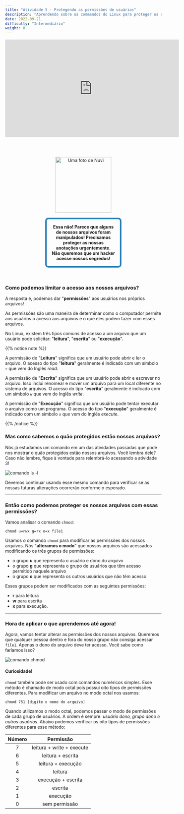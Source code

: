```yaml
---
title: "Atividade 5 - Protegendo as permissões de usuários"
description: "Aprendendo sobre os commandos do Linux para proteger os seus arquivos"
date: 2022-09-21
difficulty: "Intermediário"
weight: 8
---
```


<iframe width="560" height="315" src="https://www.youtube.com/embed/D5Y6LH0mBi0" alt="Um vídeo do YouTube sobre a atividade 5" frameborder="0" allow="accelerometer; autoplay; clipboard-write; encrypted-media; gyroscope; picture-in-picture" allowfullscreen></iframe>

<div style="margin: 1rem;padding: 2rem 2rem;text-align: center;">
    <div style="display: inline-block;padding: 1rem 1rem;vertical-align: middle;">
        <img src="../images/nuvi.PNG?" alt="Uma foto de Nuvi" width="180" height="180" />
    </div>
    <div style="display: inline-block;padding: 1rem 1rem;vertical-align: middle;width:50%;border:5px solid #2980b9;border-radius:10px;font-weight: bold;">
        Essa não! Parece que alguns de nossos arquivos foram manipulados! Precisamos proteger as nossas anotações urgentemente. Não queremos que um hacker acesse nossos segredos!
    </div>
</div>

### Como podemos limitar o acesso aos nossos arquivos?

A resposta é, podemos dar "**permissões**" aos usuários nos próprios arquivos!

As permissões são uma maneira de determinar como o computador permite aos usuários o acesso aos arquivos e o que eles podem fazer com esses arquivos.

No Linux, existem três tipos comuns de acesso a um arquivo que um usuário pode solicitar: "**leitura**", "**escrita**" ou "**execução**".

{{% notice note %}}

A permissão de "**Leitura**" significa que um usuário pode abrir e ler o arquivo. O acesso do tipo "**leitura**" geralmente é indicado com um símbolo `r` que vem do Inglês _read_.

A permissão de "**Escrita**" significa que um usuário pode abrir e escrever no arquivo.
Isso inclui renomear e mover um arquivo para um local diferente no sistema de arquivos. O acesso do tipo "**escrita**" geralmente é indicado com um símbolo `w` que vem do Inglês _write_.

A permissão de "**Execução**" significa que um usuário pode tentar executar o arquivo como um programa. O acesso do tipo "**execução**" geralmente é indicado com um símbolo `x` que vem do Inglês _execute_.

{{% /notice %}}

### Mas como sabemos o quão protegidos estão nossos arquivos?

Nós já estudamos um comando em um das atividades passadas que pode nos mostrar o quão protegidos estão nossos arquivos.
Você lembra dele? Caso não lembre, fique à vontade para relembrá-lo acessando a atividade 3!

![comando ls -l](../images/Act5.1.png?classes=border,shadow)

Devemos continuar usando esse mesmo comando para verificar se as nossas futuras alterações ocorrerão conforme o esperado.

---

### Então como podemos proteger os nossos arquivos com essas permissões?

Vamos analisar o comando `chmod`:

```
chmod u=rwx g=rx o=x file1
```

Usamos o comando `chmod` para modificar as permissões dos nossos arquivos. Nós "**alteramos o modo**" que nossos arquivos são acessados modificando os três grupos de permissões:

- o grupo <b>u</b> que representa o usuário e dono do arquivo
- o grupo <b>g</b> que representa o grupo de usuários que têm acesso permitido naquele arquivo
- o grupo <b>o</b> que representa os outros usuários que não têm acesso

Esses grupos podem ser modificados com as seguintes permissões:

- <b>r</b> para leitura
- <b>w</b> para escrita
- <b>x</b> para execução.

---

### Hora de aplicar o que aprendemos até agora!

Agora, vamos tentar alterar as permissões dos nossos arquivos. Queremos que qualquer pessoa dentro e fora do nosso grupo não consiga acessar `file1`. Apenas o dono do arquivo deve ter acesso. Você sabe como faríamos isso?

![comando chmod](../images/Act5.2.png?classes=border,shadow)

#### Curiosidade!

`chmod` também pode ser usado com comandos numéricos simples. Esse método é chamado de modo octal pois possui oito tipos de permissões diferentes.
Para modificar um arquivo no modo octal nos usamos:

```
chmod 751 [digite o nome do arquivo]
```

Quando utilizamos o modo octal, podemos passar o modo de permissões de cada grupo de usuários.
A ordem é sempre: _usuário dono, grupo dono e outros usuários_. Abaixo podemos verificar os oito tipos de permissões diferentes para esse método:

| Número |         Permissão         |
| :----: | :-----------------------: |
|   7    | leitura + write + execute |
|   6    |     leitura + escrita     |
|   5    |    leitura + execução     |
|   4    |          leitura          |
|   3    |    execução + escrita     |
|   2    |          escrita          |
|   1    |         execução          |
|   0    |       sem permissão       |
